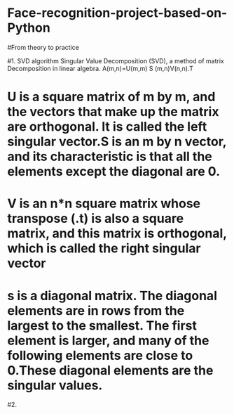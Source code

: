 # Face-recognition-project-based-on-Python
#From theory to practice

#1. SVD algorithm
Singular Value Decomposition (SVD), a method of matrix Decomposition in linear algebra.
A(m,n)=U(m,m) S (m,n)V(n,n).T
# U is a square matrix of m by m, and the vectors that make up the matrix are orthogonal. It is called the left singular vector.S is an m by n vector, and its characteristic is that all the elements except the diagonal are 0.
# V is an n*n square matrix whose transpose (.t) is also a square matrix, and this matrix is orthogonal, which is called the right singular vector
# s is a diagonal matrix. The diagonal elements are in rows from the largest to the smallest. The first element is larger, and many of the following elements are close to 0.These diagonal elements are the singular values.

#2.
